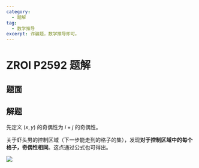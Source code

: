 ```yaml
---
category:
  - 题解
tag:
  - 数学推导
excerpt: 诈骗题，数学推导即可。
---
```


# ZROI P2592 题解

## 题面

<!-- @include: ../../source/ZR-2592/problem.md -->

## 解题

先定义 $(x, y)$ 的奇偶性为 $i + j$ 的奇偶性。

关于虾头男的控制区域（下一步能走到的格子的集），发现**对于控制区域中的每个格子，奇偶性相同**。这点通过公式也可得出。

![](https://github.com/ZihanHu/blog/assets/133467869/bf2bbe7f-f061-49c7-9cea-b3193fc9cf1f)

